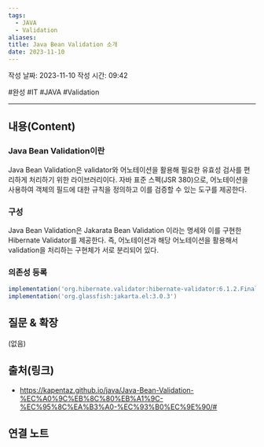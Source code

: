 ```yaml
---
tags:
  - JAVA
  - Validation
aliases: 
title: Java Bean Validation 소개
date: 2023-11-10
---
```

작성 날짜: 2023-11-10
작성 시간: 09:42

#완성 #IT #JAVA #Validation 

----
## 내용(Content)

### Java Bean Validation이란
Java Bean Validation은 validator와 어노테이션을 활용해 필요한 유효성 검사를 편리하게 처리하기 위한 라이브러리이다. 자바 표준 스펙(JSR 380)으로, 어노테이션을 사용하여 객체의 필드에 대한 규칙을 정의하고 이를 검증할 수 있는 도구를 제공한다.

### 구성
Java Bean Validation은 Jakarata Bean Validation 이라는 명세와 이를 구현한 Hibernate Validator를 제공한다. 즉, 어노테이션과 해당 어노테이션을 활용해서 validation을 처리하는 구현체가 서로 분리되어 있다.


### 의존성 등록

```groovy
implementation('org.hibernate.validator:hibernate-validator:6.1.2.Final')  
implementation('org.glassfish:jakarta.el:3.0.3')
```

## 질문 & 확장

(없음)

## 출처(링크)
- https://kapentaz.github.io/java/Java-Bean-Validation-%EC%A0%9C%EB%8C%80%EB%A1%9C-%EC%95%8C%EA%B3%A0-%EC%93%B0%EC%9E%90/#

## 연결 노트










